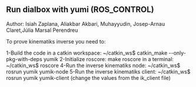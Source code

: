 ## Run dialbox with yumi (ROS_CONTROL)
Author:  Isiah Zaplana, Aliakbar Akbari, Muhayyudin, Josep-Arnau Claret,Júlia Marsal Perendreu

To prove kinematiks inverse you need to:

1-Build the code in a catkin workspace: ~/catkin_ws$  catkin_make --only-pkg-with-deps yumik
2-Initialize roscore: make roscore in a terminal:  ~/catkin_ws$  roscore
4-Run the inverse kinematiks node: ~/catkin_ws$ rosrun yumik yumik-node
5-Run the inverse kinematiks client: ~/catkin_ws$ rosrun yumik yumik-client (change the values from the ik_client file)
